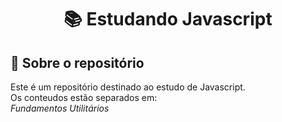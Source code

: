 <h1 align="center">
  📚 Estudando Javascript
</h1>

## :rocket: Sobre o repositório

Este é um repositório destinado ao estudo de Javascript.<br>
Os conteudos estão separados em:<br>
  *Fundamentos*
  *Utilitários*

